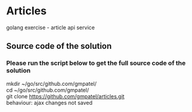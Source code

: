 # Articles
golang exercise - article api service

## Source code of the solution

### Please run the script below to get the full source code of the solution

mkdir ~/go/src/github.com/gmpatel/  
cd ~/go/src/github.com/gmpatel/  
git clone https://github.com/gmpatel/articles.git  
behaviour: ajax changes not saved




